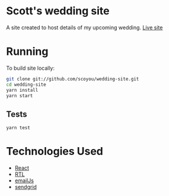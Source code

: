 # Scott's wedding site
A site created to host details of my upcoming wedding. [Live site](www.scottandalisia.com)

# Running
To build site locally:
```sh
git clone git://github.com/scoyou/wedding-site.git
cd wedding-site
yarn install
yarn start
```

## Tests
`yarn test`

# Technologies Used
* [React](https://reactjs.org/)
* [RTL](https://testing-library.com/docs/react-testing-library/intro/)
* [emailJs](https://www.emailjs.com/)
* [sendgrid](https://sendgrid.com/)

